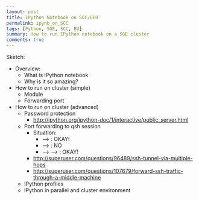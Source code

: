 ```yaml
---
layout: post
title: IPython Notebook on SCC/GEO
permalink: ipynb_on_SCC
tags: [Python, SGE, SCC, BU]
summary: How to run IPython notebook on a SGE cluster
comments: true
---
```


Sketch:

+ Overview:
    * What is IPython notebook
    * Why is it so amazing?
+ How to run on cluster (simple)
    * Module
    * Forwarding port
+ How to run on cluster (advanced)
    * Password protection
        - http://ipython.org/ipython-doc/1/interactive/public_server.html
    * Port forwarding to qsh session
        - Situation:
            + <local> --> <geo>: OKAY!
            + <local> --> <scc compute node>: NO
            + <local> --> <geo> --> <scc compute note>: OKAY!
        - http://superuser.com/questions/96489/ssh-tunnel-via-multiple-hops
        - http://superuser.com/questions/107679/forward-ssh-traffic-through-a-middle-machine
    * IPython profiles
    * IPython in parallel and cluster environment


